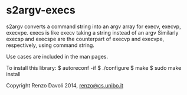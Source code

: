 s2argv-execs
============

s2argv converts a command string into an argv array for execv, execvp, execvpe. 
execs is like execv taking a string instead of an argv
Similarly execsp and execspe are the counterpart of execvp and execvpe, respectively, using command string.

Use cases are included in the man pages.

To install this library:
$ autoreconf -if
$ ./configure
$ make
$ sudo make install

Copyright Renzo Davoli 2014, renzo@cs.unibo.it

